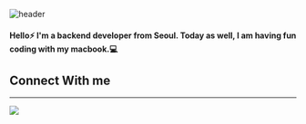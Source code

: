 ![header](https://capsule-render.vercel.app/api?type=rect&color=0:9966FF,100:FFCCCC&height=300&section=header&text=Nicky&fontSize=90&animation=fadeIn&fontColor=666699&stroke=00FF00)

<h4>Hello⚡️ I'm a backend developer from Seoul. 
Today as well, I am having fun coding with my macbook.💻<h4></h4>


<h2>Connect With me</h2>
<hr/>


<a href="https://velog.io/@jsj3282"><img src="https://img.shields.io/badge/Tech%20Blog-11B48A?style=flat-square&logo=Vimeo&logoColor=white&link=https://velog.io/@jsj3282"/></a>
